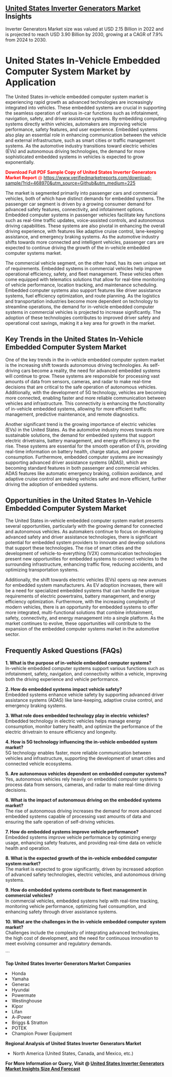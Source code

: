 <h2><a href="https://www.verifiedmarketreports.com/download-sample/?rid=468970&amp;utm_source=Github&amp;utm_medium=225" target="_blank">United States Inverter Generators Market</a> Insights</h2><p>Inverter Generators Market size was valued at USD 2.15 Billion in 2022 and is projected to reach USD 3.90 Billion by 2030, growing at a CAGR of 7.9% from 2024 to 2030.</p><p> <h1>United States In-Vehicle Embedded Computer System Market by Application</h1> <p>The United States in-vehicle embedded computer system market is experiencing rapid growth as advanced technologies are increasingly integrated into vehicles. These embedded systems are crucial in supporting the seamless operation of various in-car functions such as infotainment, navigation, safety, and driver assistance systems. By embedding computing systems directly within vehicles, automakers are improving vehicle performance, safety features, and user experience. Embedded systems also play an essential role in enhancing communication between the vehicle and external infrastructure, such as smart cities or traffic management systems. As the automotive industry transitions toward electric vehicles (EVs) and autonomous driving technologies, the demand for more sophisticated embedded systems in vehicles is expected to grow exponentially. <p><span class=""><span style="color: #ff0000;"><strong>Download Full PDF Sample Copy of United States Inverter Generators Market Report</strong> @ </span><a href="https://www.verifiedmarketreports.com/download-sample/?rid=468970&amp;utm_source=Github&amp;utm_medium=225" target="_blank">https://www.verifiedmarketreports.com/download-sample/?rid=468970&amp;utm_source=Github&amp;utm_medium=225</a></span></p> <p>The market is segmented primarily into passenger cars and commercial vehicles, both of which have distinct demands for embedded systems. The passenger car segment is driven by a growing consumer demand for advanced safety features, connectivity, and infotainment options. Embedded computer systems in passenger vehicles facilitate key functions such as real-time traffic updates, voice-assisted controls, and autonomous driving capabilities. These systems are also pivotal in enhancing the overall driving experience, with features like adaptive cruise control, lane-keeping assistance, and emergency braking systems. As the automotive industry shifts towards more connected and intelligent vehicles, passenger cars are expected to continue driving the growth of the in-vehicle embedded computer systems market. <p>The commercial vehicle segment, on the other hand, has its own unique set of requirements. Embedded systems in commercial vehicles help improve operational efficiency, safety, and fleet management. These vehicles often come equipped with telematics solutions that allow for real-time monitoring of vehicle performance, location tracking, and maintenance scheduling. Embedded computer systems also support features like driver assistance systems, fuel efficiency optimization, and route planning. As the logistics and transportation industries become more dependent on technology to streamline operations, the demand for in-vehicle embedded computer systems in commercial vehicles is projected to increase significantly. The adoption of these technologies contributes to improved driver safety and operational cost savings, making it a key area for growth in the market. <h2>Key Trends in the United States In-Vehicle Embedded Computer System Market</h2> <p>One of the key trends in the in-vehicle embedded computer system market is the increasing shift towards autonomous driving technologies. As self-driving cars become a reality, the need for advanced embedded systems will continue to grow. These systems are responsible for processing vast amounts of data from sensors, cameras, and radar to make real-time decisions that are critical to the safe operation of autonomous vehicles. Additionally, with the development of 5G technology, vehicles are becoming more connected, enabling faster and more reliable communication between vehicles and infrastructure. This connectivity is enhancing the functionality of in-vehicle embedded systems, allowing for more efficient traffic management, predictive maintenance, and remote diagnostics. <p>Another significant trend is the growing importance of electric vehicles (EVs) in the United States. As the automotive industry moves towards more sustainable solutions, the demand for embedded systems that support electric drivetrains, battery management, and energy efficiency is on the rise. These systems are essential for the smooth operation of EVs, providing real-time information on battery health, charge status, and power consumption. Furthermore, embedded computer systems are increasingly supporting advanced driver assistance systems (ADAS), which are becoming standard features in both passenger and commercial vehicles. ADAS features like automatic emergency braking, collision avoidance, and adaptive cruise control are making vehicles safer and more efficient, further driving the adoption of embedded systems. <h2>Opportunities in the United States In-Vehicle Embedded Computer System Market</h2> <p>The United States in-vehicle embedded computer system market presents several opportunities, particularly with the growing demand for connected and autonomous vehicles. As automakers continue to focus on developing advanced safety and driver assistance technologies, there is significant potential for embedded system providers to innovate and develop solutions that support these technologies. The rise of smart cities and the development of vehicle-to-everything (V2X) communication technologies present new opportunities for embedded systems to connect vehicles to the surrounding infrastructure, enhancing traffic flow, reducing accidents, and optimizing transportation systems. <p>Additionally, the shift towards electric vehicles (EVs) opens up new avenues for embedded system manufacturers. As EV adoption increases, there will be a need for specialized embedded systems that can handle the unique requirements of electric powertrains, battery management, and energy efficiency optimization. Furthermore, with the increasing complexity of modern vehicles, there is an opportunity for embedded systems to offer more integrated, multi-functional solutions that combine infotainment, safety, connectivity, and energy management into a single platform. As the market continues to evolve, these opportunities will contribute to the expansion of the embedded computer systems market in the automotive sector. <h2>Frequently Asked Questions (FAQs)</h2> <p><b>1. What is the purpose of in-vehicle embedded computer systems?</b><br>In-vehicle embedded computer systems support various functions such as infotainment, safety, navigation, and connectivity within a vehicle, improving both the driving experience and vehicle performance.</p> <p><b>2. How do embedded systems impact vehicle safety?</b><br>Embedded systems enhance vehicle safety by supporting advanced driver assistance systems (ADAS) like lane-keeping, adaptive cruise control, and emergency braking systems.</p> <p><b>3. What role does embedded technology play in electric vehicles?</b><br>Embedded technology in electric vehicles helps manage energy consumption, monitor battery health, and optimize the performance of the electric drivetrain to ensure efficiency and longevity.</p> <p><b>4. How is 5G technology influencing the in-vehicle embedded system market?</b><br>5G technology enables faster, more reliable communication between vehicles and infrastructure, supporting the development of smart cities and connected vehicle ecosystems.</p> <p><b>5. Are autonomous vehicles dependent on embedded computer systems?</b><br>Yes, autonomous vehicles rely heavily on embedded computer systems to process data from sensors, cameras, and radar to make real-time driving decisions.</p> <p><b>6. What is the impact of autonomous driving on the embedded systems market?</b><br>The rise of autonomous driving increases the demand for more advanced embedded systems capable of processing vast amounts of data and ensuring the safe operation of self-driving vehicles.</p> <p><b>7. How do embedded systems improve vehicle performance?</b><br>Embedded systems improve vehicle performance by optimizing energy usage, enhancing safety features, and providing real-time data on vehicle health and operation.</p> <p><b>8. What is the expected growth of the in-vehicle embedded computer system market?</b><br>The market is expected to grow significantly, driven by increased adoption of advanced safety technologies, electric vehicles, and autonomous driving systems.</p> <p><b>9. How do embedded systems contribute to fleet management in commercial vehicles?</b><br>In commercial vehicles, embedded systems help with real-time tracking, monitoring vehicle performance, optimizing fuel consumption, and enhancing safety through driver assistance systems.</p> <p><b>10. What are the challenges in the in-vehicle embedded computer system market?</b><br>Challenges include the complexity of integrating advanced technologies, the high cost of development, and the need for continuous innovation to meet evolving consumer and regulatory demands.</p> ```</p><p><strong>Top United States Inverter Generators Market Companies</strong></p><div data-test-id=""><p><li>Honda</li><li> Yamaha</li><li> Generac</li><li> Hyundai</li><li> Powermate</li><li> Westinghouse</li><li> Kipor</li><li> Lifan</li><li> A-iPower</li><li> Briggs & Stratton</li><li> POTEK</li><li> Champion Power Equipment</li></p><div><strong>Regional Analysis of&nbsp;United States Inverter Generators Market</strong></div><ul><li dir="ltr"><p dir="ltr">North America&nbsp;(United States, Canada, and Mexico, etc.)</p></li></ul><p><strong>For More Information or Query, Visit @&nbsp;</strong><strong><a href="https://www.verifiedmarketreports.com/product/inverter-generators-market/?utm_source=Github&amp;utm_medium=225" target="_blank">United States Inverter Generators Market Insights Size And Forecast</a></strong></p></div>
